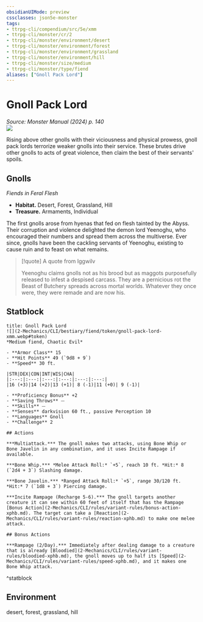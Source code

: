 ```yaml
---
obsidianUIMode: preview
cssclasses: json5e-monster
tags:
- ttrpg-cli/compendium/src/5e/xmm
- ttrpg-cli/monster/cr/2
- ttrpg-cli/monster/environment/desert
- ttrpg-cli/monster/environment/forest
- ttrpg-cli/monster/environment/grassland
- ttrpg-cli/monster/environment/hill
- ttrpg-cli/monster/size/medium
- ttrpg-cli/monster/type/fiend
aliases: ["Gnoll Pack Lord"]
---
```

# Gnoll Pack Lord
*Source: Monster Manual (2024) p. 140*  
![](2-Mechanics/CLI/bestiary/fiend/img/gnolls.webp#right)

Rising above other gnolls with their viciousness and physical prowess, gnoll pack lords terrorize weaker gnolls into their service. These brutes drive other gnolls to acts of great violence, then claim the best of their servants' spoils.

## Gnolls

*Fiends in Feral Flesh*

- **Habitat.** Desert, Forest, Grassland, Hill  
- **Treasure.** Armaments, Individual  

The first gnolls arose from hyenas that fed on flesh tainted by the Abyss. Their corruption and violence delighted the demon lord Yeenoghu, who encouraged their numbers and spread them across the multiverse. Ever since, gnolls have been the cackling servants of Yeenoghu, existing to cause ruin and to feast on what remains.

> [!quote] A quote from Iggwilv  
> 
> Yeenoghu claims gnolls not as his brood but as maggots purposefully released to infest a despised carcass. They are a pernicious rot the Beast of Butchery spreads across mortal worlds. Whatever they once were, they were remade and are now his.


## Statblock

```ad-statblock
title: Gnoll Pack Lord
![](2-Mechanics/CLI/bestiary/fiend/token/gnoll-pack-lord-xmm.webp#token)
*Medium fiend, Chaotic Evil*

- **Armor Class** 15 
- **Hit Points** 49 (`9d8 + 9`) 
- **Speed** 30 ft.

|STR|DEX|CON|INT|WIS|CHA|
|:---:|:---:|:---:|:---:|:---:|:---:|
|16 (+3)|14 (+2)|13 (+1)| 8 (-1)|11 (+0)| 9 (-1)|

- **Proficiency Bonus** +2
- **Saving Throws** ⏤
- **Skills** ⏤
- **Senses** darkvision 60 ft., passive Perception 10
- **Languages** Gnoll
- **Challenge** 2

## Actions

***Multiattack.*** The gnoll makes two attacks, using Bone Whip or Bone Javelin in any combination, and it uses Incite Rampage if available.

***Bone Whip.*** *Melee Attack Roll:* `+5`, reach 10 ft. *Hit:* 8 (`2d4 + 3`) Slashing damage.

***Bone Javelin.*** *Ranged Attack Roll:* `+5`, range 30/120 ft. *Hit:* 7 (`1d8 + 3`) Piercing damage.

***Incite Rampage (Recharge 5-6).*** The gnoll targets another creature it can see within 60 feet of itself that has the Rampage [Bonus Action](2-Mechanics/CLI/rules/variant-rules/bonus-action-xphb.md). The target can take a [Reaction](2-Mechanics/CLI/rules/variant-rules/reaction-xphb.md) to make one melee attack.

## Bonus Actions

***Rampage (2/Day).*** Immediately after dealing damage to a creature that is already [Bloodied](2-Mechanics/CLI/rules/variant-rules/bloodied-xphb.md), the gnoll moves up to half its [Speed](2-Mechanics/CLI/rules/variant-rules/speed-xphb.md), and it makes one Bone Whip attack.
```
^statblock

## Environment

desert, forest, grassland, hill